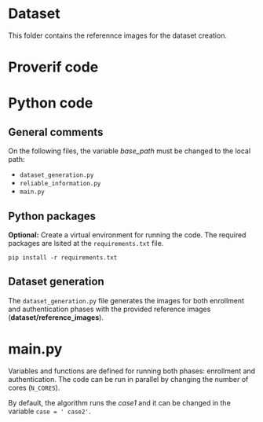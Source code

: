 # Dataset 
This folder contains the referennce images for the dataset creation.



# Proverif code



# Python code
## General comments

On the following files, the variable _base_path_ must be changed to the local path:

* `dataset_generation.py`
* `reliable_information.py`
* `main.py`

## Python packages

**Optional:** Create a virtual environment for running the code. The required packages are lsited at the `requirements.txt` file.

```shell
pip install -r requirements.txt
```

## Dataset generation

The `dataset_generation.py` file generates the images for both enrollment and authentication phases with the provided
reference images (__dataset/reference_images__).

# main.py

Variables and functions are defined for running both phases: enrollment and authentication. The code can be run in parallel by changing the number of cores (`N_CORES`).

By default, the algorithm runs the _case1_ and it can be changed in the variable `case = ' case2'`.  